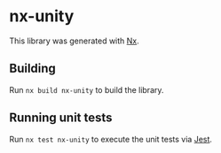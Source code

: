 # nx-unity

This library was generated with [Nx](https://nx.dev).

## Building

Run `nx build nx-unity` to build the library.

## Running unit tests

Run `nx test nx-unity` to execute the unit tests via [Jest](https://jestjs.io).
